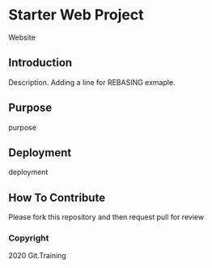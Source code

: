 # Starter Web Project

Website

## Introduction

Description. Adding a line for REBASING exmaple.

## Purpose

purpose

## Deployment

deployment

## How To Contribute

Please fork this repository and then request pull for review

### Copyright 

2020 Git.Training
